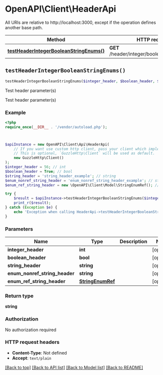 # OpenAPI\Client\HeaderApi

All URIs are relative to http://localhost:3000, except if the operation defines another base path.

| Method | HTTP request | Description |
| ------------- | ------------- | ------------- |
| [**testHeaderIntegerBooleanStringEnums()**](HeaderApi.md#testHeaderIntegerBooleanStringEnums) | **GET** /header/integer/boolean/string/enums | Test header parameter(s) |


## `testHeaderIntegerBooleanStringEnums()`

```php
testHeaderIntegerBooleanStringEnums($integer_header, $boolean_header, $string_header, $enum_nonref_string_header, $enum_ref_string_header): string
```

Test header parameter(s)

Test header parameter(s)

### Example

```php
<?php
require_once(__DIR__ . '/vendor/autoload.php');



$apiInstance = new OpenAPI\Client\Api\HeaderApi(
    // If you want use custom http client, pass your client which implements `GuzzleHttp\ClientInterface`.
    // This is optional, `GuzzleHttp\Client` will be used as default.
    new GuzzleHttp\Client()
);
$integer_header = 56; // int
$boolean_header = True; // bool
$string_header = 'string_header_example'; // string
$enum_nonref_string_header = 'enum_nonref_string_header_example'; // string
$enum_ref_string_header = new \OpenAPI\Client\Model\StringEnumRef(); // StringEnumRef

try {
    $result = $apiInstance->testHeaderIntegerBooleanStringEnums($integer_header, $boolean_header, $string_header, $enum_nonref_string_header, $enum_ref_string_header);
    print_r($result);
} catch (Exception $e) {
    echo 'Exception when calling HeaderApi->testHeaderIntegerBooleanStringEnums: ', $e->getMessage(), PHP_EOL;
}
```

### Parameters

| Name | Type | Description  | Notes |
| ------------- | ------------- | ------------- | ------------- |
| **integer_header** | **int**|  | [optional] |
| **boolean_header** | **bool**|  | [optional] |
| **string_header** | **string**|  | [optional] |
| **enum_nonref_string_header** | **string**|  | [optional] |
| **enum_ref_string_header** | [**StringEnumRef**](../Model/.md)|  | [optional] |

### Return type

**string**

### Authorization

No authorization required

### HTTP request headers

- **Content-Type**: Not defined
- **Accept**: `text/plain`

[[Back to top]](#) [[Back to API list]](../../README.md#endpoints)
[[Back to Model list]](../../README.md#models)
[[Back to README]](../../README.md)
